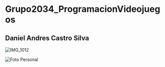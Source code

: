 # Grupo2034_ProgramacionVideojuegos

## Daniel Andres Castro Silva

![IMG_1012](https://github.com/user-attachments/assets/78d012bd-deb8-4a7e-814b-f6ba9d9840bb)


![Foto Personal]()
